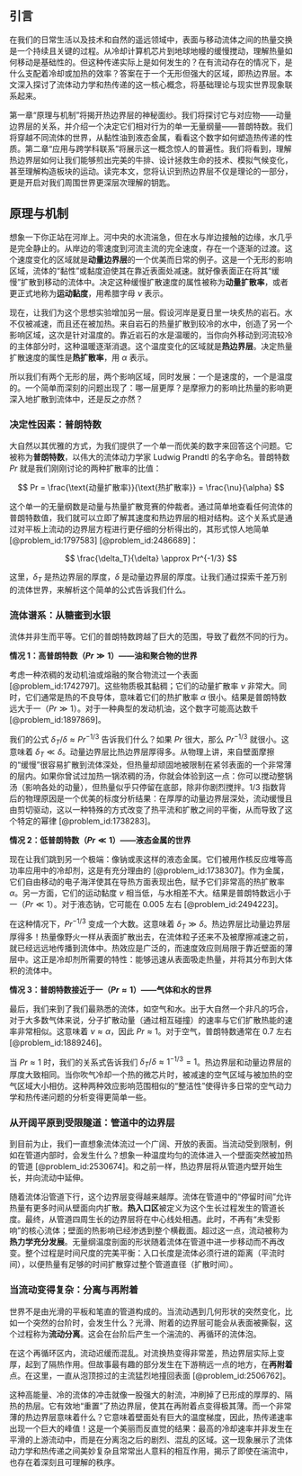 ## 引言
在我们的日常生活以及技术和自然的遥远领域中，表面与移动流体之间的热量交换是一个持续且关键的过程。从冷却计算机芯片到地球地幔的缓慢搅动，理解热量如何移动是基础性的。但这种传递实际上是如何发生的？在有流动存在的情况下，是什么支配着冷却或加热的效率？答案在于一个无形但强大的区域，即热边界层。本文深入探讨了流体动力学和热传递的这一核心概念，将基础理论与现实世界现象联系起来。

第一章“原理与机制”将揭开热边界层的神秘面纱。我们将探讨它与对应物——动量边界层的关系，并介绍一个决定它们相对行为的单一无量纲量——普朗特数。我们将穿越不同流体的世界，从黏性油到液态金属，看看这个数字如何塑造热传递的性质。第二章“应用与跨学科联系”将展示这一概念惊人的普遍性。我们将看到，理解热边界层如何让我们能够煎出完美的牛排、设计拯救生命的技术、模拟气候变化，甚至理解构造板块的运动。读完本文，您将认识到热边界层不仅是理论的一部分，更是开启对我们周围世界更深层次理解的钥匙。

## 原理与机制

想象一下你正站在河岸上。河中央的水流湍急，但在水与岸边接触的边缘，水几乎是完全静止的。从岸边的零速度到河流主流的完全速度，存在一个逐渐的过渡。这个速度变化的区域就是**动量边界层**的一个优美而日常的例子。这是一个无形的影响区域，流体的“黏性”或黏度迫使其在靠近表面处减速。就好像表面正在将其“缓慢”扩散到移动的流体中。决定这种缓慢扩散速度的属性被称为**动量扩散率**，或者更正式地称为**运动黏度**，用希腊字母 $\nu$ 表示。

现在，让我们为这个思想实验增加另一层。假设河岸是夏日里一块炙热的岩石。水不仅被减速，而且还在被加热。来自岩石的热量扩散到较冷的水中，创造了另一个影响区域，这次是针对温度的。靠近岩石的水是温暖的，当你向外移动到河流较冷的主体部分时，这种温暖逐渐消退。这个温度变化的区域就是**热边界层**。决定热量扩散速度的属性是**热扩散率**，用 $\alpha$ 表示。

所以我们有两个无形的层，两个影响区域，同时发展：一个是速度的，一个是温度的。一个简单而深刻的问题出现了：哪一层更厚？是摩擦力的影响比热量的影响更深入地扩散到流体中，还是反之亦然？

### 决定性因素：普朗特数

大自然以其优雅的方式，为我们提供了一个单一而优美的数字来回答这个问题。它被称为**普朗特数**，以伟大的流体动力学家 Ludwig Prandtl 的名字命名。普朗特数 $Pr$ 就是我们刚刚讨论的两种扩散率的比值：

$$ Pr = \frac{\text{动量扩散率}}{\text{热扩散率}} = \frac{\nu}{\alpha} $$

这个单一的无量纲数是动量与热量扩散竞赛的仲裁者。通过简单地查看任何流体的普朗特数值，我们就可以立即了解其速度和热边界层的相对结构。这个关系式是通过对平板上流动的边界层方程进行更仔细的分析得出的，其形式惊人地简单 [@problem_id:1797583] [@problem_id:2486689]：

$$ \frac{\delta_T}{\delta} \approx Pr^{-1/3} $$

这里，$\delta_T$ 是热边界层的厚度，$\delta$ 是动量边界层的厚度。让我们通过探索千差万别的流体世界，来解析这个简单的公式告诉我们什么。

### 流体谱系：从糖蜜到水银

流体并非生而平等。它们的普朗特数跨越了巨大的范围，导致了截然不同的行为。

**情况 1：高普朗特数（$Pr \gg 1$）——油和聚合物的世界**

考虑一种浓稠的发动机油或熔融的聚合物流过一个表面 [@problem_id:1742797]。这些物质极其黏稠；它们的动量扩散率 $\nu$ 非常大。同时，它们通常是热的不良导体，意味着它们的热扩散率 $\alpha$ 很小。结果是普朗特数远大于一（$Pr \gg 1$）。对于一种典型的发动机油，这个数字可能高达数千 [@problem_id:1897869]。

我们的公式 $\delta_T / \delta \approx Pr^{-1/3}$ 告诉我们什么？如果 $Pr$ 很大，那么 $Pr^{-1/3}$ 就很小。这意味着 $\delta_T \ll \delta$。动量边界层比热边界层厚得多。从物理上讲，来自壁面摩擦的“缓慢”很容易扩散到流体深处，但热量却顽固地被限制在紧邻表面的一个非常薄的层内。如果你曾试过加热一锅浓稠的汤，你就会体验到这一点：你可以搅动整锅汤（影响各处的动量），但热量似乎只停留在底部，除非你剧烈搅拌。$1/3$ 指数背后的物理原因是一个优美的标度分析结果：在厚厚的动量边界层深处，流动缓慢且由剪切驱动，这以一种特殊的方式改变了热平流和扩散之间的平衡，从而导致了这个特定的幂律 [@problem_id:1738283]。

**情况 2：低普朗特数（$Pr \ll 1$）——液态金属的世界**

现在让我们跳到另一个极端：像钠或汞这样的液态金属。它们被用作核反应堆等高功率应用中的冷却剂，这是有充分理由的 [@problem_id:1738307]。作为金属，它们自由移动的电子海洋使其在导热方面表现出色，赋予它们非常高的热扩散率 $\alpha$。另一方面，它们的运动黏度 $\nu$ 相当低，与水相差不大。结果是普朗特数远小于一（$Pr \ll 1$）。对于液态钠，它可能在 $0.005$ 左右 [@problem_id:2494223]。

在这种情况下，$Pr^{-1/3}$ 变成一个大数。这意味着 $\delta_T \gg \delta$。热边界层比动量边界层厚得多！热量像野火一样从表面扩散出去，在流体粒子还来不及被摩擦减速之前，就已经远远地传播到流体中。热效应是广泛的，而速度效应则局限于靠近壁面的薄层中。这正是冷却剂所需要的特性：能够迅速从表面吸走热量，并将其分布到大体积的流体中。

**情况 3：普朗特数接近于一（$Pr \approx 1$）——气体和水的世界**

最后，我们来到了我们最熟悉的流体，如空气和水。出于大自然一个非凡的巧合，对于大多数气体来说，分子扩散动量（通过相互碰撞）的速率与它们扩散热能的速率非常相似。这意味着 $\nu \approx \alpha$，因此 $Pr \approx 1$。对于空气，普朗特数通常在 $0.7$ 左右 [@problem_id:1889246]。

当 $Pr \approx 1$ 时，我们的关系式告诉我们 $\delta_T / \delta \approx 1^{-1/3} = 1$。热边界层和动量边界层的厚度大致相同。当你吹气冷却一个热的微芯片时，被减速的空气区域与被加热的空气区域大小相仿。这种两种效应影响范围相似的“整洁性”使得许多日常的空气动力学和热传递问题的分析变得更简单一些。

### 从开阔平原到受限隧道：管道中的边界层

到目前为止，我们一直想象流体流过一个广阔、开放的表面。当流动受到限制，例如在管道内部时，会发生什么？想象一种温度均匀的流体进入一个壁面突然被加热的管道 [@problem_id:2530674]。和之前一样，热边界层将从管道内壁开始生长，并向流动中延伸。

随着流体沿管道下行，这个边界层变得越来越厚。流体在管道中的“停留时间”允许热量有更多时间从壁面向内扩散。**热入口区**被定义为这个生长过程发生的管道长度。最终，从管道四周生长的边界层将在中心线处相遇。此时，不再有“未受影响”的核心流体；壁面的热影响已经渗透到整个横截面。超过这一点，流动被称为**热力学充分发展**。无量纲温度剖面的形状随着流体在管道中进一步移动而不再改变。整个过程是时间尺度的完美平衡：入口长度是流体必须行进的距离（平流时间），以便热量有足够的时间扩散穿过整个管道直径（扩散时间）。

### 当流动变得复杂：分离与再附着

世界不是由光滑的平板和笔直的管道构成的。当流动遇到几何形状的突然变化，比如一个突然的台阶时，会发生什么？光滑、附着的边界层可能会从表面被撕裂，这个过程称为**流动分离**。这会在台阶后产生一个湍流的、再循环的流体泡。

在这个再循环区内，流动迟缓而混乱。对流换热变得非常差，热边界层实际上变厚，起到了隔热作用。但故事最有趣的部分发生在下游稍远一点的地方，在**再附着**点。在这里，一直从泡顶掠过的主流猛烈地撞回表面 [@problem_id:2506762]。

这种高能量、冷的流体的冲击就像一股强大的射流，冲刷掉了已形成的厚厚的、隔热的热层。它有效地“重置”了热边界层，使其在再附着点变得极其薄。而一个非常薄的热边界层意味着什么？它意味着壁面处有巨大的温度梯度，因此，热传递速率出现一个巨大的峰值！这是一个美丽而反直觉的结果：最高的冷却速率并非发生在平滑的上游流动中，而是在分离泡之后的剧烈、混乱的区域。这一现象展示了流体动力学和热传递之间美妙复杂且常常出人意料的相互作用，揭示了即使在湍流中，也存在着深刻且可理解的秩序。

